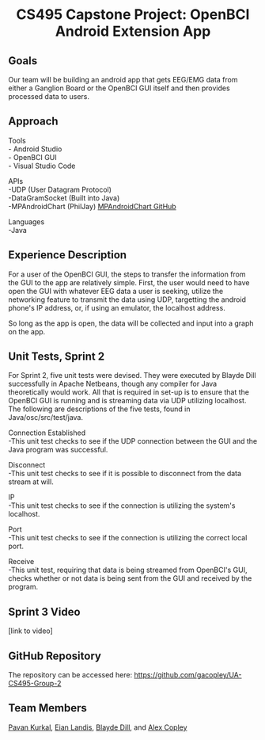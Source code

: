 <h1 align = "center">
CS495 Capstone Project: OpenBCI Android Extension App
</h1>

## Goals
Our team will be building an android app that gets EEG/EMG data from either a Ganglion Board or the OpenBCI GUI itself and then provides processed data to users.

## Approach
   Tools <br>
      - Android Studio <br>
      - OpenBCI GUI <br>
      - Visual Studio Code <br>
	
   APIs <br>
      -UDP (User Datagram Protocol) <br>
      -DataGramSocket (Built into Java) <br>
      -MPAndroidChart (PhilJay) <a href="https://github.com/PhilJay/MPAndroidChart">MPAndroidChart GitHub</a><br>

   Languages <br>
      -Java <br>

## Experience Description
For a user of the OpenBCI GUI, the steps to transfer the information from the GUI to the app are relatively simple. First, the user would need to have open the GUI with whatever EEG data a user is seeking, utilize the networking feature to transmit the data using UDP, targetting the android phone's IP address, or, if using an emulator, the localhost address.

So long as the app is open, the data will be collected and input into a graph on the app.

## Unit Tests, Sprint 2
For Sprint 2, five unit tests were devised. They were executed by Blayde Dill successfully in Apache Netbeans, though any compiler for Java theoretically would work. All that is required in set-up is to ensure that the OpenBCI GUI is running and is streaming data via UDP utilizing localhost. The following are descriptions of the five tests, found in Java/osc/src/test/java.
   
   Connection Established <br>
   -This unit test checks to see if the UDP connection between the GUI and the Java program was successful. <br>

   Disconnect <br>
   -This unit test checks to see if it is possible to disconnect from the data stream at will. <br>
    
   IP <br>
   -This unit test checks to see if the connection is utilizing the system's localhost. <br>
   
   Port <br>
   -This unit test checks to see if the connection is utilizing the correct local port. <br>
   
   Receive <br>
   -This unit test, requiring that data is being streamed from OpenBCI's GUI, checks whether or not data is being sent from the GUI and received by the program.
   
## Sprint 3 Video
[link to video] 

## GitHub Repository
The repository can be accessed here: <https://github.com/gacopley/UA-CS495-Group-2>
   
## Team Members
[Pavan Kurkal](mailto:pkurkal@crimson.ua.edu), [Eian Landis](mailto:ellandis@crimson.ua.edu), [Blayde Dill](mailto:badill@crimson.ua.edu), and [Alex Copley](mailto:gacopley@crimson.ua.edu)
